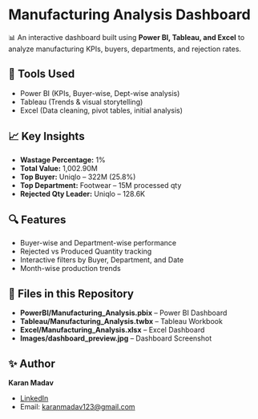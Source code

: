 # Manufacturing Analysis Dashboard

📊 An interactive dashboard built using **Power BI, Tableau, and Excel** to analyze manufacturing KPIs, buyers, departments, and rejection rates.

## 🚀 Tools Used
- Power BI (KPIs, Buyer-wise, Dept-wise analysis)
- Tableau (Trends & visual storytelling)
- Excel (Data cleaning, pivot tables, initial analysis)

## 📈 Key Insights
- **Wastage Percentage:** 1%  
- **Total Value:** 1,002.90M  
- **Top Buyer:** Uniqlo – 322M (25.8%)  
- **Top Department:** Footwear – 15M processed qty  
- **Rejected Qty Leader:** Uniqlo – 128.6K  

## 🔍 Features
- Buyer-wise and Department-wise performance  
- Rejected vs Produced Quantity tracking  
- Interactive filters by Buyer, Department, and Date  
- Month-wise production trends  

## 📂 Files in this Repository
- **PowerBI/Manufacturing_Analysis.pbix** – Power BI Dashboard  
- **Tableau/Manufacturing_Analysis.twbx** – Tableau Workbook  
- **Excel/Manufacturing_Analysis.xlsx** – Excel Dashboard  
- **Images/dashboard_preview.jpg** – Dashboard Screenshot  

## ✨ Author
**Karan Madav**  
- [LinkedIn](https://www.linkedin.com/in/karanmadav)  
- Email: karanmadav123@gmail.com  


